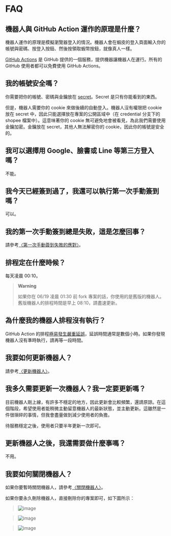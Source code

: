 # FAQ

## 機器人與 GitHub Action 運作的原理是什麼？

機器人運作的原理是模擬瀏覽器登入的情況。機器人會在蝦皮的登入頁面輸入你的帳號與密碼、按登入按鈕、然後按領取蝦幣按鈕，就像真人一樣。

[GitHub Actions](https://github.com/features/actions) 是 GitHub 提供的一個服務，提供機器讓機器人在運行。所有的 GitHub 使用者都可以免費使用 GitHub Actions。

## 我的帳號安全嗎？

你需要把你的帳號、密碼與金鑰放在 [secret](https://docs.github.com/en/actions/security-guides/encrypted-secrets)。Secret 是只有你能看到的東西。

但是，機器人需要你的 cookie 來做後續的自動登入。機器人沒有權限把 cookie 放在 secret 中，因此只能選擇放在專案的公開區域中（在 credential 分支下的 shopee 檔案中）。這意味著你的 cookie 無可避免地會被看見，為此我們需要使用金鑰加密。金鑰放在 secret，其他人無法解密你的 cookie，因此你的帳號是安全的。

## 我可以選擇用 Google、臉書或 Line 等第三方登入嗎？

不能。

## 我今天已經簽到過了，我還可以執行第一次手動簽到嗎？

可以。

## 我的第一次手動簽到總是失敗，這是怎麼回事？

請參考[〈第一次手動簽到失敗的應對〉](shopee-issues.md#第一次手動簽到失敗的應對)。

## 排程定在什麼時候？

每天凌晨 00:10。

> **Warning**
>
> 如果你在 06/19 凌晨 01:30 前 fork 專案的話，你使用的是舊版的機器人。舊版機器人的排程時間是早上 08:10，請盡速更新。

## 為什麼我的機器人排程沒有執行？

GitHub Action 的排程[極易發生嚴重延誤](https://github.community/t/scheduled-action-running-consistently-late/138025/3)，延誤時間通常是數個小時。如果你發現機器人沒有準時執行，請再等一段時間。

## 我要如何更新機器人？

請參考[〈更新機器人〉](https://github.com/wdzeng/bot-automation#%E6%9B%B4%E6%96%B0)。

## 我多久需要更新一次機器人？我一定要更新嗎？

目前機器人剛上線，有許多不穩定的地方，因此更新會比較頻繁，還請原諒。在這個階段，希望使用者能稍微主動留意機器人的最新狀態，並主動更新。這雖然是一件很瑣碎的事情，但我會盡量做到減少使用者的負擔。

待服務穩定之後，使用者只要半年更新一次即可。

## 更新機器人之後，我還需要做什麼事嗎？

不用。

## 我要如何關閉機器人？

如果你要暫時關閉機器人，請參考[〈關閉機器人〉](../#關閉機器人)。

如果你要永久刪除機器人，直接刪除你的專案即可，如下圖所示：

> ![image](https://user-images.githubusercontent.com/39057640/174967321-0254ca0e-19bf-4100-bbe5-02cbc104c6dd.png)

> ![image](https://user-images.githubusercontent.com/39057640/174967495-a25e9fcf-1ba6-4673-9758-df447056738e.png)

> ![image](https://user-images.githubusercontent.com/39057640/174967957-a29a9092-0a2b-4ce3-bf10-4e65a233ff98.png)
